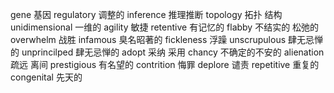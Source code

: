 gene   基因
regulatory  调整的
inference  推理推断
topology  拓扑 结构
unidimensional  一维的
agility  敏捷
retentive  有记忆的
flabby  不结实的 松弛的
overwhelm   战胜
infamous  臭名昭著的
fickleness  浮躁
unscrupulous  肆无忌惮的
unprincilped  肆无忌惮的
adopt   采纳 采用
chancy  不确定的不安的
alienation  疏远  离间
prestigious   有名望的
contrition  悔罪
deplore   谴责
repetitive  重复的
congenital   先天的